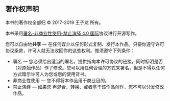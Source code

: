 ## 著作权声明

本书的著作权全部归 © 2017-2019 王子龙 所有。

本书采用[署名-非商业性使用-禁止演绎 4.0 国际](https://creativecommons.org/licenses/by-nc-nd/4.0/deed.zh)协议进行开源写作。

您可以自由地**共享** — 在任何媒介以任何形式复制、发行本作品。只要你遵守许可协议条款，许可人就无法收回你的这些权利。惟须遵守下列条件：

+ 署名 — 您必须给出适当的署名，提供指向本许可协议的链接，同时标明是否（对原始作品）作了修改。您可以用任何合理的方式来署名，但是不得以任何方式暗示许可人为您或您的使用背书。
+ 非商业性使用 — 您不得将本作品用于商业目的。
+ 禁止演绎 — 如果您 再混合、转换、或者基于该作品创作，您不可以分发修改作品。

